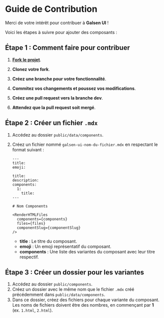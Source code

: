 # Guide de Contribution

Merci de votre intérêt pour contribuer à **Galsen UI** !

Voici les étapes à suivre pour ajouter des composants :

## Étape 1 : Comment faire pour contribuer

1. **[Fork le projet](https://github.com/GalsenDev221/galsen.ui)**.

2. **Clonez votre fork**.

3. **Créez une branche pour votre fonctionnalité**.

4. **Commitez vos changements et poussez vos modifications**.

5. **Créez une pull request vers la branche dev**.

6. **Attendez que la pull request soit mergé**.

## Étape 2 : Créer un fichier `.mdx`

1. Accédez au dossier `public/data/components`.
2. Créez un fichier nommé `galsen-ui-nom-du-fichier.mdx` en respectant le format suivant :

   ```mdx
   ---
   title: 
   emoji: 
   
   title: 
   description: 
   components:
     1:
       title:  
   ---

   # Nom Components

   <RenderHTMLFiles
     components={components}
     files={files}
     componentSlug={componentSlug}
   />
   ```

   - **title** : Le titre du composant.
   - **emoji** : Un emoji représentatif du composant.
   - **components** : Une liste des variantes du composant avec leur titre respectif.

## Étape 3 : Créer un dossier pour les variantes

1. Accédez au dossier `public/components`.
2. Créez un dossier avec le même nom que le fichier `.mdx` créé précédemment dans `public/data/components`.
3. Dans ce dossier, créez des fichiers pour chaque variante du composant. Les noms de fichiers doivent être des nombres, en commençant par **1** (ex. `1.html`, `2.html`).
